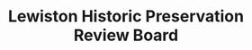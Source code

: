 ---
layout: repo
title: "Lewiston Historic Preservation Review Board"
id: 2908
permalink: repos/2908/
---